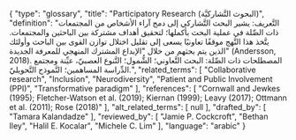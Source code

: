 {
    "type": "glossary",
    "title": "Participatory Research (البحوث التَّشاركيَّة)",
    "definition": "التَّعريف: يشير البحث التَّشاركي إلى دمج آراء الأشخاص من المجتمعات ذات الصِّلة في عملية البحث بأكملها؛ لتحقيق أهداف مشتركة بين الباحثين والمجتمعات.  يتَّخذ هذا النَّهج موقفًا تعاونيًا يسعى إلى تقليل اختلال توازن القوى بين الباحث وأولئك الذين يتم بحثهم من خلال \"الإبداع المشترك المنهجي للمعرفة الجديدة\" (Andersson, 2018). المصطلحات ذات الصِّلة: البحث التَّعاوني؛ الشُّمول؛  التَّنوع العصبيّ،  عيِّنة ومجتمع الدِّراسة المساهمين؛  النَّموذج التَّحويليّ.",
    "related_terms": [
        "Collaborative research",
        "Inclusion",
        "Neurodiversity",
        "Patient and Public Involvement (PPI)",
        "Transformative paradigm"
    ],
    "references": [
        "Cornwall and Jewkes (1995); Fletcher-Watson et al. (2019); Kiernan (1999); Leavy (2017); Ottmann et al. (2011); Rose (2018)"
    ],
    "alt_related_terms": [
        null
    ],
    "drafted_by": [
        "Tamara Kalandadze"
    ],
    "reviewed_by": [
        "Jamie P. Cockcroft",
        "Bethan Iley",
        "Halil E. Kocalar",
        "Michele C. Lim"
    ],
    "language": "arabic"
}